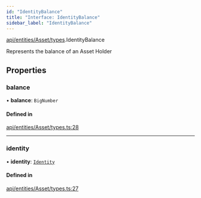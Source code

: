 ```yaml
---
id: "IdentityBalance"
title: "Interface: IdentityBalance"
sidebar_label: "IdentityBalance"
---
```


[api/entities/Asset/types](../../../../../../modules/API/Entities/Asset/Types/Types.md).IdentityBalance

Represents the balance of an Asset Holder

## Properties

### balance

• **balance**: `BigNumber`

#### Defined in

[api/entities/Asset/types.ts:28](https://github.com/PolymeshAssociation/polymesh-sdk/blob/acc2284c/src/api/entities/Asset/types.ts#L28)

___

### identity

• **identity**: [`Identity`](../../../../../../classes/API/Entities/Identity/Identity.md)

#### Defined in

[api/entities/Asset/types.ts:27](https://github.com/PolymeshAssociation/polymesh-sdk/blob/acc2284c/src/api/entities/Asset/types.ts#L27)
